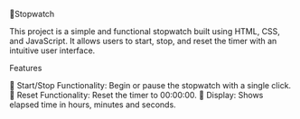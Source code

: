 📍Stopwatch

This project is a simple and functional stopwatch built using HTML, CSS, and JavaScript. It allows users to start, stop, and reset the timer with an intuitive user interface.

Features

📌 Start/Stop Functionality: Begin or pause the stopwatch with a single click.
📌 Reset Functionality: Reset the timer to 00:00:00.
📌 Display: Shows elapsed time in hours, minutes and seconds.
